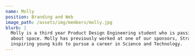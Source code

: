 ```yaml
---
name: Molly
position: Branding and Web
image_path: /assets/img/members/molly.jpg
blurb: |
  Molly is a third year Product Design Engineering student who is passionate
  about space. Molly has previously worked at one of our sponsors, Stratonaughts
  inspiring young kids to pursue a career in Science and Technology. 
---
```


